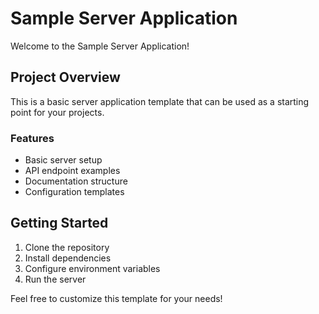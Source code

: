 # Sample Server Application

Welcome to the Sample Server Application!

## Project Overview

This is a basic server application template that can be used as a starting point for your projects.

### Features
- Basic server setup
- API endpoint examples
- Documentation structure
- Configuration templates

## Getting Started

1. Clone the repository
2. Install dependencies
3. Configure environment variables
4. Run the server

Feel free to customize this template for your needs!
